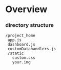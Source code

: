 # Overview

### directory structure

```
/project_home
 app.js
 dashboard.js
 customDatahandlers.js
 /static
   custom.css
   your.img
```
